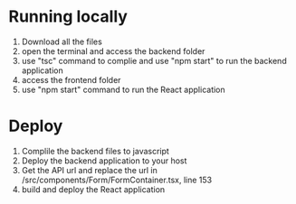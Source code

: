 # Running locally

1. Download all the files
2. open the terminal and access the backend folder
3. use "tsc" command to complie and use "npm start" to run the backend application
4. access the frontend folder
5. use "npm start" command to run the React application

# Deploy

1. Complile the backend files to javascript
2. Deploy the backend application to your host
3. Get the API url and replace the url in /src/components/Form/FormContainer.tsx, line 153
4. build and deploy the React application
